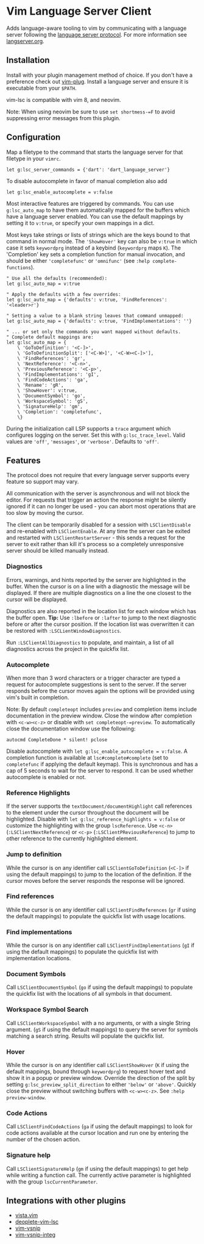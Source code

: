 # Vim Language Server Client

Adds language-aware tooling to vim by communicating with a language server
following the [language server protocol][]. For more information see
[langserver.org][].

[language server protocol]: https://github.com/Microsoft/language-server-protocol
[langserver.org]: http://langserver.org/

## Installation

Install with your plugin management method of choice. If you don't have a
preference check out [vim-plug][]. Install a language server and ensure it is
executable from your `$PATH`.

vim-lsc is compatible with vim 8, and neovim.

Note: When using neovim be sure to use `set shortmess-=F` to avoid suppressing
error messages from this plugin.

[vim-plug]:https://github.com/junegunn/vim-plug

## Configuration

Map a filetype to the command that starts the language server for that filetype
in your `vimrc`.

```viml
let g:lsc_server_commands = {'dart': 'dart_language_server'}
```

To disable autocomplete in favor of manual completion also add

```viml
let g:lsc_enable_autocomplete = v:false
```

Most interactive features are triggered by commands. You can use
`g:lsc_auto_map` to have them automatically mapped for the buffers which have a
language server enabled. You can use the default mappings by setting it to
`v:true`, or specify your own mappings in a dict.

Most keys take strings or lists of strings which are the keys bound to that
command in normal mode. The `'ShowHover'` key can also be `v:true` in which case
it sets `keywordprg` instead of a keybind (`keywordprg` maps `K`). The
'Completion' key sets a completion function for manual invocation, and should be
either `'completefunc'` or `'omnifunc'` (see `:help complete-functions`).

```viml
" Use all the defaults (recommended):
let g:lsc_auto_map = v:true

" Apply the defaults with a few overrides:
let g:lsc_auto_map = {'defaults': v:true, 'FindReferences': '<leader>r'}

" Setting a value to a blank string leaves that command unmapped:
let g:lsc_auto_map = {'defaults': v:true, 'FindImplementations': ''}

" ... or set only the commands you want mapped without defaults.
" Complete default mappings are:
let g:lsc_auto_map = {
    \ 'GoToDefinition': '<C-]>',
    \ 'GoToDefinitionSplit': ['<C-W>]', '<C-W><C-]>'],
    \ 'FindReferences': 'gr',
    \ 'NextReference': '<C-n>',
    \ 'PreviousReference': '<C-p>',
    \ 'FindImplementations': 'gI',
    \ 'FindCodeActions': 'ga',
    \ 'Rename': 'gR',
    \ 'ShowHover': v:true,
    \ 'DocumentSymbol': 'go',
    \ 'WorkspaceSymbol': 'gS',
    \ 'SignatureHelp': 'gm',
    \ 'Completion': 'completefunc',
    \}
```

During the initialization call LSP supports a `trace` argument which configures
logging on the server. Set this with `g:lsc_trace_level`. Valid values are
`'off'`, `'messages'`, or `'verbose'`. Defaults to `'off'`.

## Features

The protocol does not require that every language server supports every feature
so support may vary.

All communication with the server is asynchronous and will not block the editor.
For requests that trigger an action the response might be silently ignored if it
can no longer be used - you can abort most operations that are too slow by
moving the cursor.

The client can be temporarily disabled for a session with `LSClientDisable` and
re-enabled with `LSClientEnable`. At any time the server can be exited and
restarted with `LSClientRestartServer` - this sends a request for the server to
exit rather than kill it's process so a completely unresponsive server should be
killed manually instead.

### Diagnostics

Errors, warnings, and hints reported by the server are highlighted in the
buffer. When the cursor is on a line with a diagnostic the message will be
displayed. If there are multiple diagnostics on a line the one closest to the
cursor will be displayed.

Diagnostics are also reported in the location list for each window which has the
buffer open. **Tip:** Use `:lbefore` or `:lafter` to jump to the next diagnostic
before or after the cursor position. If the location list was overwritten it can
be restored with `:LSCLientWindowDiagnostics`.

Run `:LSClientAllDiagnostics` to populate, and maintain, a list of all
diagnostics across the project in the quickfix list.

### Autocomplete

When more than 3 word characters or a trigger character are typed a request for
autocomplete suggestions is sent to the server. If the server responds before
the cursor moves again the options will be provided using vim's built in
completion.

Note: By default `completeopt` includes `preview` and completion items include
documentation in the preview window. Close the window after completion with
`<c-w><c-z>` or disable with `set completeopt-=preview`. To automatically close
the documentation window use the following:

```viml
autocmd CompleteDone * silent! pclose
```

Disable autocomplete with `let g:lsc_enable_autocomplete = v:false`. A
completion function is available at `lsc#complete#complete` (set to
`completefunc` if applying the default keymap). This is synchronous and has a
cap of 5 seconds to wait for the server to respond. It can be used whether
autocomplete is enabled or not.

### Reference Highlights

If the server supports the `textDocument/documentHighlight` call references to
the element under the cursor throughout the document will be highlighted.
Disable with `let g:lsc_reference_highlights = v:false` or customize the
highlighting with the group `lscReference`. Use `<c-n>`
(`:LSClientNextReference`) or `<c-p>` (`:LSClientPReviousReference`) to jump to
other reference to the currently highlighted element.

### Jump to definition

While the cursor is on any identifier call `LSClientGoToDefinition` (`<C-]>` if
using the default mappings) to jump to the location of the definition. If the
cursor moves before the server responds the response will be ignored.

### Find references

While the cursor is on any identifier call `LSClientFindReferences` (`gr` if
using the default mappings) to populate the quickfix list with usage locations.

### Find implementations

While the cursor is on any identifier call `LSClientFindImplementations` (`gI`
if using the default mappings) to populate the quickfix list with implementation
locations.

### Document Symbols

Call `LSClientDocumentSymbol` (`go` if using the default mappings) to populate
the quickfix list with the locations of all symbols in that document.

### Workspace Symbol Search

Call `LSClientWorkspaceSymbol` with a no arguments, or with a single String
argument. (`gS` if using the default mappings) to query the server for symbols
matching a search string. Results will populate the quickfix list.

### Hover

While the cursor is on any identifier call `LSClientShowHover` (`K` if using the
default mappings, bound through `keywordprg`) to request hover text and show it
in a popup or preview window.
Override the direction of the split by setting `g:lsc_preview_split_direction`
to either `'below'` or `'above'`. Quickly close the preview without switching
buffers with `<c-w><c-z>`. See `:help preview-window`.

### Code Actions

Call `LSClientFindCodeActions` (`ga` if using the default mappings) to look for
code actions available at the cursor location and run one by entering the number
of the chosen action.

### Signature help

Call `LSClientSignatureHelp` (`gm` if using the default mappings) to get help while writing
a function call. The currently active parameter is highlighted with the group
`lscCurrentParameter`.

## Integrations with other plugins

- [vista.vim](https://github.com/liuchengxu/vista.vim)
- [deoplete-vim-lsc](https://github.com/hrsh7th/deoplete-vim-lsc)
- [vim-vsnip](https://github.com/hrsh7th/vim-vsnip)
- [vim-vsnip-integ](https://github.com/hrsh7th/vim-vsnip-integ)

